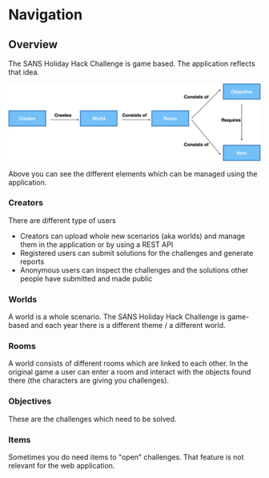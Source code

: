 # Navigation

## Overview

The SANS Holiday Hack Challenge is game based. The application reflects that idea.

![Navigation](./img/navigation_all.png)

Above you can see the different elements which can be managed using the application.  

### Creators
There are different type of users

- Creators can upload whole new scenarios (aka worlds) and manage them in the application or by using a REST API
- Registered users can submit solutions for the challenges and generate reports
- Anonymous users can inspect the challenges and the solutions other people have submitted and made public

### Worlds
A world is a whole scenario. The SANS Holiday Hack Challenge is game-based and each year there is a different theme / a different world.

### Rooms
A world consists of different rooms which are linked to each other. In the original game a user can enter a room and interact with the objects found there (the characters are giving you challenges).

### Objectives
These are the challenges which need to be solved.

### Items
Sometimes you do need items to "open" challenges. That feature is not relevant for the web application.
